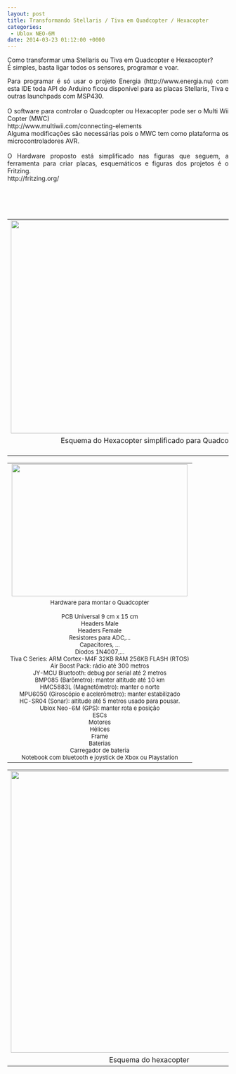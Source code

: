 ```yaml
---
layout: post
title: Transformando Stellaris / Tiva em Quadcopter / Hexacopter 
categories:
 - Ublox NEO-6M
date: 2014-03-23 01:12:00 +0000
---
```


<div class="separator" style="clear: both; text-align: left;">
<span style="text-align: justify;">Como transformar uma Stellaris ou Tiva&nbsp;em Quadcopter e Hexacopter?</span></div>

<div class="separator" style="clear: both; text-align: left;">
É simples, basta ligar todos os sensores, programar e voar.</div>

<div class="separator" style="clear: both; text-align: justify;">
</div>

<a name="more"></a>  
  

<div class="separator" style="clear: both; text-align: justify;">
Para programar é só usar o projeto Energia (http://www.energia.nu) com esta IDE toda API do Arduino ficou disponível para as placas Stellaris, Tiva e outras launchpads com MSP430.</div>

<div class="separator" style="clear: both; text-align: justify;">
<br/></div>

<div class="separator" style="clear: both; text-align: justify;">
O software para controlar o Quadcopter ou Hexacopter pode ser o Multi Wii Copter (MWC)</div>

<div class="separator" style="clear: both; text-align: justify;">
http://www.multiwii.com/connecting-elements</div>

<div class="separator" style="clear: both; text-align: justify;">
Alguma modificações são necessárias pois o MWC tem como plataforma os microcontroladores AVR.</div>

<div class="separator" style="clear: both; text-align: justify;">
<br/></div>

<div class="separator" style="clear: both; text-align: justify;">
O Hardware proposto está simplificado nas figuras que seguem, a ferramenta para criar placas, esquemáticos e figuras dos projetos é o Fritzing.&nbsp;</div>

<div class="separator" style="clear: both; text-align: justify;">
http://fritzing.org/</div>

<div class="separator" style="clear: both; text-align: justify;">
<br/></div>

<div class="separator" style="clear: both; text-align: justify;">
<br/></div>

<div class="separator" style="clear: both; text-align: justify;">
<br/></div>

<div class="separator" style="clear: both; text-align: justify;">
<br/></div>

<table align="center" cellpadding="0" cellspacing="0" class="tr-caption-container" style="margin-left: auto; margin-right: auto; text-align: center;"><tbody>
<tr><td style="text-align: center;"><a href="http://4.bp.blogspot.com/-M-fNAwYiPWQ/Uy4w2hH9iHI/AAAAAAAApdU/3TL2uGqeFWA/s1600/bootspack-tiva-murix-quad_bb.png" imageanchor="1" style="margin-left: auto; margin-right: auto;"><img border="0" height="484" src="http://4.bp.blogspot.com/-M-fNAwYiPWQ/Uy4w2hH9iHI/AAAAAAAApdU/3TL2uGqeFWA/s1600/bootspack-tiva-murix-quad_bb.png" width="640"/></a></td></tr>
<tr><td class="tr-caption" style="text-align: center;">Esquema do Hexacopter simplificado para Quadcopter<br/>
<br/></td></tr>
</tbody></table>

<table align="center" cellpadding="0" cellspacing="0" class="tr-caption-container" style="margin-left: auto; margin-right: auto; text-align: center;"><tbody>
<tr><td><a href="http://2.bp.blogspot.com/-Fn10EP-qmXI/Uy430DAY_KI/AAAAAAAApeA/YjwGR0P85Es/s1600/IMG_20140322_222233.jpg" imageanchor="1" style="margin-left: auto; margin-right: auto;"><img border="0" height="300" src="http://2.bp.blogspot.com/-Fn10EP-qmXI/Uy430DAY_KI/AAAAAAAApeA/YjwGR0P85Es/s1600/IMG_20140322_222233.jpg" width="400"/></a></td></tr>
<tr><td class="tr-caption" style="font-size: 13px;">Hardware para montar o Quadcopter<br/>
<br/>
PCB Universal 9 cm x 15 cm<br/>
Headers Male<br/>
Headers Female<br/>
Resistores para ADC,...<br/>
Capacitores, ...<br/>
Diodos 1N4007,...<br/>
Tiva C Series: ARM Cortex-M4F 32KB RAM 256KB FLASH (RTOS)<br/>
Air Boost Pack: rádio até 300 metros<br/>
JY-MCU Bluetooth: debug por serial até 2 metros<br/>
BMP085 (Barômetro): manter altitude até 10 km<br/>
HMC5883L (Magnetômetro): manter o norte<br/>
MPU6050 (Giroscópio e acelerômetro): manter estabilizado<br/>
HC-SR04 (Sonar): altitude até 5 metros usado para pousar.<br/>
Ublox Neo-6M (GPS): manter rota e posição<br/>
ESCs<br/>
Motores<br/>
Hélices<br/>
Frame<br/>
Baterias<br/>
Carregador de bateria<br/>
Notebook com bluetooth e joystick de Xbox ou Playstation</td></tr>
</tbody></table>

  

  

  

<table align="center" cellpadding="0" cellspacing="0" class="tr-caption-container" style="margin-left: auto; margin-right: auto; text-align: center;"><tbody>
<tr><td style="text-align: center;"><a href="http://3.bp.blogspot.com/-aAmDIpgrevk/Uy4w5n_GMXI/AAAAAAAApdc/OxzYBMcFjH0/s1600/bootspack-tiva-murix-hexacopter_bb.png" imageanchor="1" style="margin-left: auto; margin-right: auto;"><img border="0" height="640" src="http://3.bp.blogspot.com/-aAmDIpgrevk/Uy4w5n_GMXI/AAAAAAAApdc/OxzYBMcFjH0/s1600/bootspack-tiva-murix-hexacopter_bb.png" width="630"/></a></td></tr>
<tr><td class="tr-caption" style="text-align: center;">Esquema do hexacopter</td></tr>
</tbody></table>

  